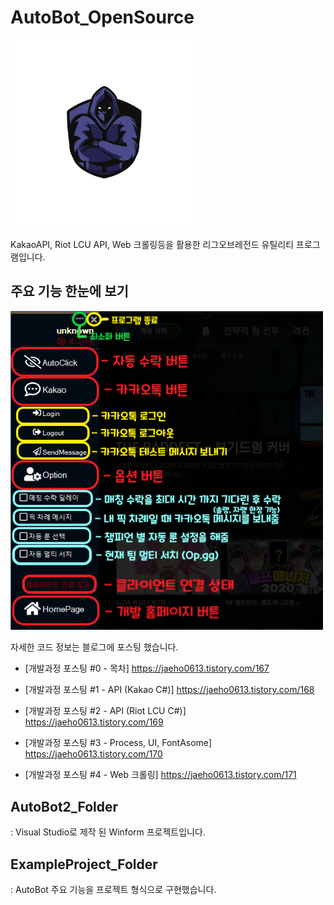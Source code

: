 # AutoBot_OpenSource

<img src="./img/AutobotLogo_Removebg.png" width = 300>

KakaoAPI, Riot LCU API, Web 크롤링등을 활용한 리그오브레전드 유틸리티 프로그램입니다.

## 주요 기능 한눈에 보기

<img src="./img/1.png" width = 500>

자세한 코드 정보는 블로그에 포스팅 했습니다.

- [개발과정 포스팅 #0 - 목차]
  https://jaeho0613.tistory.com/167

- [개발과정 포스팅 #1 - API (Kakao C#)]
  https://jaeho0613.tistory.com/168

- [개발과정 포스팅 #2 - API (Riot LCU C#)]
  https://jaeho0613.tistory.com/169

- [개발과정 포스팅 #3 - Process, UI, FontAsome]
  https://jaeho0613.tistory.com/170

- [개발과정 포스팅 #4 - Web 크롤링]
  https://jaeho0613.tistory.com/171

## AutoBot2_Folder

: Visual Studio로 제작 된 Winform 프로젝트입니다.

## ExampleProject_Folder

: AutoBot 주요 기능을 프로젝트 형식으로 구현했습니다.

